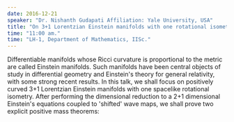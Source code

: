 ```yaml
---
date: 2016-12-21
speaker: "Dr. Nishanth Gudapati Affiliation: Yale University, USA"
title: "On 3+1 Lorentzian Einstein manifolds with one rotational isometry."
time: "11:00 am." 
time: "LH-1, Department of Mathematics, IISc."
---
```

Differentiable manifolds whose Ricci curvature is proportional
to the metric are called Einstein manifolds. Such manifolds have been
central objects of study in differential geometry and Einstein's theory
for general relativity, with some strong recent results. In this talk, we
shall focus on positively curved 3+1 Lorentzian Einstein manifolds with
one spacelike rotational isometry. After performing the dimensional
reduction to a 2+1 dimensional Einstein's equations coupled to 'shifted'
wave maps, we shall prove two explicit positive mass theorems:
